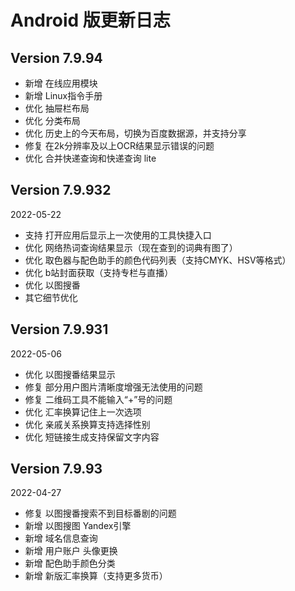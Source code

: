 # Android 版更新日志

## Version 7.9.94

* 新增 在线应用模块
* 新增 Linux指令手册
* 优化 抽屉栏布局
* 优化 分类布局
* 优化 历史上的今天布局，切换为百度数据源，并支持分享
* 修复 在2k分辨率及以上OCR结果显示错误的问题
* 优化 合并快递查询和快递查询 lite

## Version 7.9.932

2022-05-22

* 支持 打开应用后显示上一次使用的工具快捷入口
* 优化 网络热词查询结果显示（现在查到的词典有图了）
* 优化 取色器与配色助手的颜色代码列表（支持CMYK、HSV等格式）
* 优化 b站封面获取（支持专栏与直播）
* 优化 以图搜番
* 其它细节优化

## Version 7.9.931

2022-05-06

* 优化 以图搜番结果显示
* 修复 部分用户图片清晰度增强无法使用的问题
* 修复 二维码工具不能输入“+”号的问题
* 优化 汇率换算记住上一次选项
* 优化 亲戚关系换算支持选择性别
* 优化 短链接生成支持保留文字内容

## Version 7.9.93

2022-04-27

* 修复 以图搜番搜索不到目标番剧的问题
* 新增 以图搜图 Yandex引擎
* 新增 域名信息查询
* 新增 用户账户 头像更换
* 新增 配色助手颜色分类
* 新增 新版汇率换算（支持更多货币）